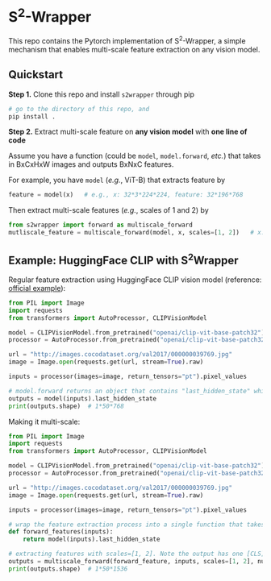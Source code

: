 # S<sup>2</sup>-Wrapper

This repo contains the Pytorch implementation of S<sup>2</sup>-Wrapper, a simple mechanism that enables multi-scale feature extraction on any vision model.


## Quickstart

**Step 1.** Clone this repo and install `s2wrapper` through pip

```bash
# go to the directory of this repo, and
pip install .
```

**Step 2.** Extract multi-scale feature on **any vision model** with **one line of code**

Assume you have a function (could be `model`, `model.forward`, _etc._) that takes in BxCxHxW images and outputs BxNxC features.

For example, you have `model` (_e.g._, ViT-B) that extracts feature by
```python
feature = model(x)   # e.g., x: 32*3*224*224, feature: 32*196*768
```

Then extract multi-scale features (_e.g._, scales of 1 and 2) by
```python
from s2wrapper import forward as multiscale_forward
mutliscale_feature = multiscale_forward(model, x, scales=[1, 2])   # x: 32*3*224*224, feature: 32*196*1536
```


## Example:  HuggingFace CLIP with S<sup>2</sup>Wrapper

Regular feature extraction using HuggingFace CLIP vision model (reference: [official example](https://huggingface.co/docs/transformers/model_doc/clip#transformers.CLIPVisionModel.forward.example)):
```python
from PIL import Image
import requests
from transformers import AutoProcessor, CLIPVisionModel

model = CLIPVisionModel.from_pretrained("openai/clip-vit-base-patch32")
processor = AutoProcessor.from_pretrained("openai/clip-vit-base-patch32")

url = "http://images.cocodataset.org/val2017/000000039769.jpg"
image = Image.open(requests.get(url, stream=True).raw)

inputs = processor(images=image, return_tensors="pt").pixel_values

# model.forward returns an object that contains "last_hidden_state" which is the feature map we need
outputs = model(inputs).last_hidden_state
print(outputs.shape)  # 1*50*768
```

Making it multi-scale:
```python
from PIL import Image
import requests
from transformers import AutoProcessor, CLIPVisionModel

model = CLIPVisionModel.from_pretrained("openai/clip-vit-base-patch32")
processor = AutoProcessor.from_pretrained("openai/clip-vit-base-patch32")

url = "http://images.cocodataset.org/val2017/000000039769.jpg"
image = Image.open(requests.get(url, stream=True).raw)

inputs = processor(images=image, return_tensors="pt").pixel_values

# wrap the feature extraction process into a single function that takes image tensor as input and outputs feature tensor
def forward_features(inputs):
    return model(inputs).last_hidden_state

# extracting features with scales=[1, 2]. Note the output has one [CLS] token so setting num_prefix_token=1.
outputs = multiscale_forward(forward_feature, inputs, scales=[1, 2], num_prefix_token=1)
print(outputs.shape)  # 1*50*1536
```
